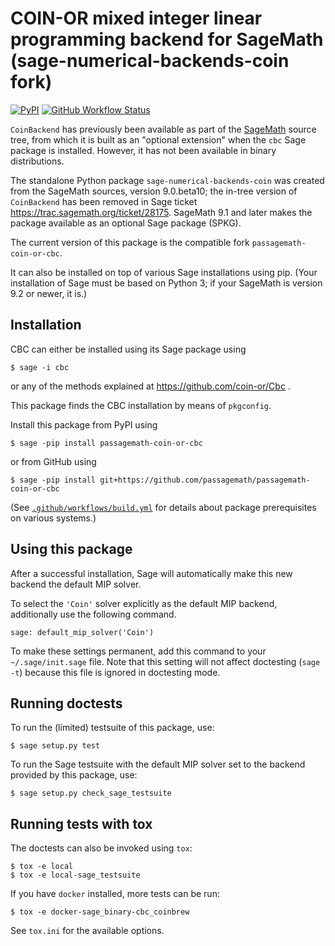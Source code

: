 # COIN-OR mixed integer linear programming backend for SageMath (sage-numerical-backends-coin fork)

[![PyPI](https://img.shields.io/pypi/v/passagemath-coin-or-cbc)](https://pypi.org/project/passagemath-coin-or-cbc/ "PyPI: passagemath-coin-or-cbc")
[![GitHub Workflow Status](https://github.com/passagemath/passagemath-coin-or-cbc/workflows/Build%20and%20test%20Python%20package/badge.svg)](https://github.com/passagemath/passagemath-coin-or-cbc/actions "GitHub Actions: passagemath-coin-or-cbc")

`CoinBackend` has previously been available as part of the [SageMath](http://www.sagemath.org/) source tree,
from which it is built as an "optional extension" when the `cbc` Sage package is installed.
However, it has not been available in binary distributions.

The standalone Python package `sage-numerical-backends-coin` was created from the SageMath sources, version 9.0.beta10; the in-tree version of `CoinBackend` has been removed in Sage ticket https://trac.sagemath.org/ticket/28175.  SageMath 9.1 and later makes the package available as an optional Sage package (SPKG).

The current version of this package is the compatible fork `passagemath-coin-or-cbc`.

It can also be installed on top of various Sage installations using pip.
(Your installation of Sage must be based on Python 3; if your SageMath is version 9.2 or newer, it is.)

## Installation

CBC can either be installed using its Sage package using

    $ sage -i cbc

or any of the methods explained at https://github.com/coin-or/Cbc .

This package finds the CBC installation by means of ``pkgconfig``.

Install this package from PyPI using

    $ sage -pip install passagemath-coin-or-cbc

or from GitHub using

    $ sage -pip install git+https://github.com/passagemath/passagemath-coin-or-cbc

(See [`.github/workflows/build.yml`](.github/workflows/build.yml) for details about package prerequisites on various systems.)

## Using this package

After a successful installation, Sage will automatically make this new backend
the default MIP solver.

To select the `'Coin'` solver explicitly as the default MIP backend, additionally use the following command.

    sage: default_mip_solver('Coin')

To make these settings permanent, add this command to your `~/.sage/init.sage` file.
Note that this setting will not affect doctesting (`sage -t`) because this file is ignored in doctesting mode.

## Running doctests

To run the (limited) testsuite of this package, use:

    $ sage setup.py test

To run the Sage testsuite with the default MIP solver set to the backend provided by this package, use:

    $ sage setup.py check_sage_testsuite

## Running tests with tox

The doctests can also be invoked using `tox`:

    $ tox -e local
    $ tox -e local-sage_testsuite

If you have `docker` installed, more tests can be run:

    $ tox -e docker-sage_binary-cbc_coinbrew

See `tox.ini` for the available options.
